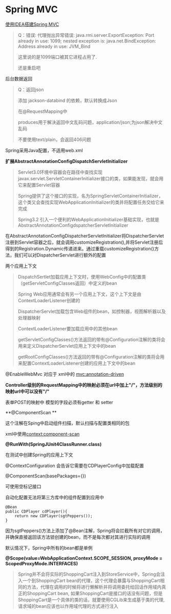 # Spring MVC #
[使用IDEA搭建Spring MVC](http://www.cnblogs.com/qixiaoyizhan/p/5819392.html)

> Q：错误: 代理抛出异常错误: java.rmi.server.ExportException: Port already in use: 1099; nested exception is: java.net.BindException: Address already in use: JVM_Bind
> 
> 这里说的是1099端口被其它进程占用了.
> 
> 还是重启吧

后台数据返回

> Q：返回json
> 
> 添加 jackson-databind 的依赖，默认转换成Json
> 
> 在@RequestMapping中
> 
> produces用于解决返回中文乱码问题，application/json;为json解决中文乱码
> 
> 不要使用text/plain，会返回406问题

Spring采用Java配置，不适用web.xml

**扩展AbstractAnnotationConfigDispatchServletInitializer**
> 
> Servlet3.0环境中容器会在路径中查找实现javax.servlet.ServletContainerInitializer接口的类，如果能发现，就会用它来配置Servlet容器
> 
> Spring提供了这个接口的实现，名为SpringServletContainerInitializer，这个类又会查找实现WebApplicationInitializer的类并将配置任务交给它来完成
> 
> Spring3.2 引入一个便利的WebApplicationInitializer基础实现，也就是AbstractAnnotationConfigdspatcherServletInitializer

在AbstractAnnotationConfigDispatcherServletInitializer将DispatcherServlet注册到Servlet容器之后，就会调用customizeRegistration(),并将Servlet注册后得到的Registration.Dynamic传递进来。通过重载customizeRegistration()方法，我们可以对DispatcherServlet进行额外的配置

两个应用上下文

> DispatchSertlet加载应用上下文时，使用WebConfig中的配置类（getServletConfigClasses返回）中定义的bean
> 
> Spring Web应用通常会有另一个应用上下文，这个上下文是由ContextLoaderListener创建的
> 
> DispatcherServlet加载包含Web组件的bean，如控制器，视图解析器以及处理器映射
> 
> ContextLoaderListener要加载应用中的其他bean
> 
> getServletConfigClasses()方法返回的带有@Configuration注解的类将会用来定义DispatcherServlet应用上下文中的bean
> 
> getRootConfigClasses()方法返回的带有@Configuration注解的类将会用来配置ContextLoaderListener创建的应用上下文中的bean

@EnableWebMvc 对应于 xml中的 <mvc:annotation-driven>

**Controller级别的RequestMapping中的映射必须在url中加上"/"，方法级别的映射url中可以没有"/"**

表单POST的映射中 模型的字段必须有getter 和 setter

**@ComponentScan **

这个注解在Sping中启动组件扫描，默认扫描与配置类相同的包

xml中使用<context:component-scan>

**@RunWith(SpringJUnit4ClassRunner.class)**

在测试中创建Spring的应用上下文

@ContextConfiguration 会告诉它需要在CDPlayerConfig中加载配置

@ComponentScan(basePackages={})

可使用空标记接口

自动化配置无法将第三方库中的组件配置到应用中

    @Bean
    public CDPlayer cdPlayer(){
    	return new CDPlayer(sgtPeppers());
    }

因为sgtPeppers()方法上添加了@Bean注解，Spring将会拦截所有对它的调用，并确保直接返回该方法锁创建的bean，而不是每次都对其进行实际的调用

默认情况下，Spring中所有的bean都是单例
 
**@Scope(value=WebApplicationContext.SCOPE_SESSION,
proxyMode = ScopedProxyMode.INTERFACES)**


> Spring并不会将实际的ShoppingCart注入到StoreService中，Spring会注入一个到ShoppingCart bean的代理，这个代理会暴露与ShoppingCart相同的方法，代理在调用的时候将进行懒解析并将调用委托给回话作用域内真正的ShoppingCart bean,
如果ShoppingCart是接口的话没有问题，但是ShoppingCart是一个具体的类的话，就要使用CGLib来生成基于类的代理,请求域的bean应该也以作用域代理的方式进行注入
